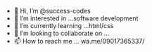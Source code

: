 - 👋 Hi, I’m @success-codes
- 👀 I’m interested in ...software development
- 🌱 I’m currently learning ...html/css
- 💞️ I’m looking to collaborate on ...
- 📫 How to reach me ... wa.me/09017365337/

<!---
success-codes/success-codes is a ✨ special ✨ repository because its `README.md` (this file) appears on your GitHub profile.
You can click the Preview link to take a look at your changes.
--->
